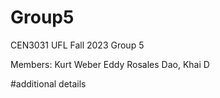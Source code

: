 # Group5
CEN3031 UFL Fall 2023
Group 5

Members:
Kurt Weber
Eddy Rosales
Dao, Khai D

#additional details
